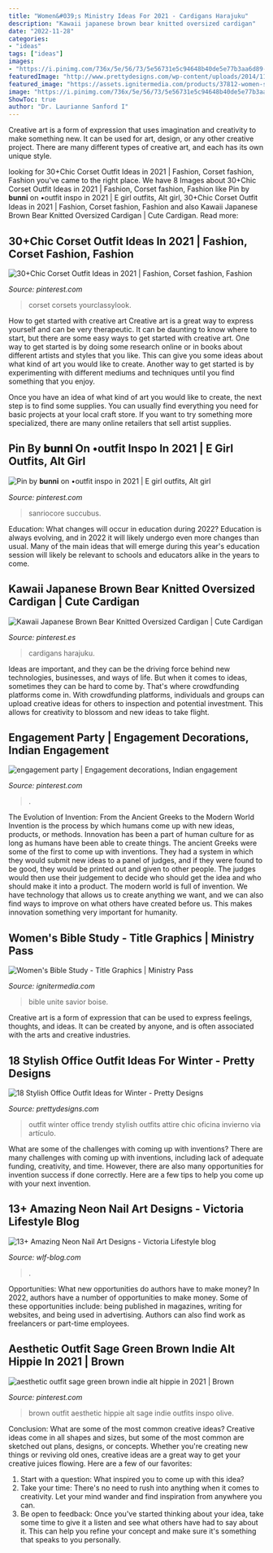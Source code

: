 ```yaml
---
title: "Women&#039;s Ministry Ideas For 2021 - Cardigans Harajuku"
description: "Kawaii japanese brown bear knitted oversized cardigan"
date: "2022-11-28"
categories:
- "ideas"
tags: ["ideas"]
images:
- "https://i.pinimg.com/736x/5e/56/73/5e56731e5c94648b40de5e77b3aa6d89--engagement-party-decorations-engagement-parties.jpg"
featuredImage: "http://www.prettydesigns.com/wp-content/uploads/2014/11/Trendy-Outfit-for-Work.jpg"
featured_image: "https://assets.ignitermedia.com/products/37812-women-s-bible-study/preview/image"
image: "https://i.pinimg.com/736x/5e/56/73/5e56731e5c94648b40de5e77b3aa6d89--engagement-party-decorations-engagement-parties.jpg"
ShowToc: true
author: "Dr. Laurianne Sanford I"
---
```



Creative art is a form of expression that uses imagination and creativity to make something new. It can be used for art, design, or any other creative project. There are many different types of creative art, and each has its own unique style.

	

		
looking for 30+Chic Corset Outfit Ideas in 2021 | Fashion, Corset fashion, Fashion you've came to the right place. We have 8 Images about 30+Chic Corset Outfit Ideas in 2021 | Fashion, Corset fashion, Fashion like Pin by 𝐛𝐮𝐧𝐧𝐢 on •outfit inspo in 2021 | E girl outfits, Alt girl, 30+Chic Corset Outfit Ideas in 2021 | Fashion, Corset fashion, Fashion and also Kawaii Japanese Brown Bear Knitted Oversized Cardigan | Cute Cardigan. Read more:
		
    
## 30+Chic Corset Outfit Ideas In 2021 | Fashion, Corset Fashion, Fashion

<img loading=lazy src="https://i.pinimg.com/736x/77/b5/48/77b548d3916c9a11feaffd52bfe7c648.jpg" onerror="this.onerror=null;this.src='https://tse2.mm.bing.net/th?id=OIP.fHfWG8wdiHKNzP3e_9ffzgHaLH&amp;pid=15.1';" alt="30+Chic Corset Outfit Ideas in 2021 | Fashion, Corset fashion, Fashion">

_Source: pinterest.com_

>corset corsets yourclassylook. 

	

How to get started with creative art
Creative art is a great way to express yourself and can be very therapeutic. It can be daunting to know where to start, but there are some easy ways to get started with creative art.
One way to get started is by doing some research online or in books about different artists and styles that you like. This can give you some ideas about what kind of art you would like to create. Another way to get started is by experimenting with different mediums and techniques until you find something that you enjoy.

Once you have an idea of what kind of art you would like to create, the next step is to find some supplies. You can usually find everything you need for basic projects at your local craft store. If you want to try something more specialized, there are many online retailers that sell artist supplies.

    
## Pin By 𝐛𝐮𝐧𝐧𝐢 On •outfit Inspo In 2021 | E Girl Outfits, Alt Girl

<img loading=lazy src="https://i.pinimg.com/736x/e8/91/eb/e891eb19740694f51871586a52c935b0.jpg" onerror="this.onerror=null;this.src='https://tse3.mm.bing.net/th?id=OIP.s8OIR7JWFFBY1hdqGICGcAHaLn&amp;pid=15.1';" alt="Pin by 𝐛𝐮𝐧𝐧𝐢 on •outfit inspo in 2021 | E girl outfits, Alt girl">

_Source: pinterest.com_

>sanriocore succubus. 

	

Education: What changes will occur in education during 2022?
Education is always evolving, and in 2022 it will likely undergo even more changes than usual. Many of the main ideas that will emerge during this year's education session will likely be relevant to schools and educators alike in the years to come.

    
## Kawaii Japanese Brown Bear Knitted Oversized Cardigan | Cute Cardigan

<img loading=lazy src="https://i.pinimg.com/736x/80/4a/c0/804ac04a680c2aa31b20b2c985522fa5.jpg" onerror="this.onerror=null;this.src='https://tse4.mm.bing.net/th?id=OIP.PWxPDLtrauOgAtzuNrZHdwHaHC&amp;pid=15.1';" alt="Kawaii Japanese Brown Bear Knitted Oversized Cardigan | Cute Cardigan">

_Source: pinterest.es_

>cardigans harajuku. 

	

Ideas are important, and they can be the driving force behind new technologies, businesses, and ways of life. But when it comes to ideas, sometimes they can be hard to come by. That's where crowdfunding platforms come in. With crowdfunding platforms, individuals and groups can upload creative ideas for others to inspection and potential investment. This allows for creativity to blossom and new ideas to take flight.

    
## Engagement Party | Engagement Decorations, Indian Engagement

<img loading=lazy src="https://i.pinimg.com/736x/5e/56/73/5e56731e5c94648b40de5e77b3aa6d89--engagement-party-decorations-engagement-parties.jpg" onerror="this.onerror=null;this.src='https://tse1.mm.bing.net/th?id=OIP.C2zW5Ov-2HNDzZh1wsLpkQHaE8&amp;pid=15.1';" alt="engagement party | Engagement decorations, Indian engagement">

_Source: pinterest.com_

>. 

	

The Evolution of Invention: From the Ancient Greeks to the Modern World
Invention is the process by which humans come up with new ideas, products, or methods. Innovation has been a part of human culture for as long as humans have been able to create things. The ancient Greeks were some of the first to come up with inventions. They had a system in which they would submit new ideas to a panel of judges, and if they were found to be good, they would be printed out and given to other people. The judges would then use their judgement to decide who should get the idea and who should make it into a product.
The modern world is full of invention. We have technology that allows us to create anything we want, and we can also find ways to improve on what others have created before us. This makes innovation something very important for humanity.

    
## Women&#039;s Bible Study - Title Graphics | Ministry Pass

<img loading=lazy src="https://assets.ignitermedia.com/products/37812-women-s-bible-study/preview/image" onerror="this.onerror=null;this.src='https://tse3.mm.bing.net/th?id=OIP.Jwi7Eymy5l8NU0pIT-cRXAHaEK&amp;pid=15.1';" alt="Women&#039;s Bible Study - Title Graphics | Ministry Pass">

_Source: ignitermedia.com_

>bible unite savior boise. 

	

Creative art is a form of expression that can be used to express feelings, thoughts, and ideas. It can be created by anyone, and is often associated with the arts and creative industries.

    
## 18 Stylish Office Outfit Ideas For Winter - Pretty Designs

<img loading=lazy src="http://www.prettydesigns.com/wp-content/uploads/2014/11/Trendy-Outfit-for-Work.jpg" onerror="this.onerror=null;this.src='https://tse1.mm.bing.net/th?id=OIP.zvcZGUSp7geJ_UaSz2x3UQHaLG&amp;pid=15.1';" alt="18 Stylish Office Outfit Ideas for Winter - Pretty Designs">

_Source: prettydesigns.com_

>outfit winter office trendy stylish outfits attire chic oficina invierno via artículo. 

	

What are some of the challenges with coming up with inventions?
There are many challenges with coming up with inventions, including lack of adequate funding, creativity, and time. However, there are also many opportunities for invention success if done correctly. Here are a few tips to help you come up with your next invention.

    
## 13+ Amazing Neon Nail Art Designs - Viсtoria Lifestyle Blog

<img loading=lazy src="https://wlf-blog.com/wp-content/uploads/2020/01/7.neon_-683x1024.png" onerror="this.onerror=null;this.src='https://tse2.mm.bing.net/th?id=OIP.YgRhdvmJL_wkdIWTSo7A9QHaLG&amp;pid=15.1';" alt="13+ Amazing Neon Nail Art Designs - Viсtoria Lifestyle blog">

_Source: wlf-blog.com_

>. 

	

Opportunities: What new opportunities do authors have to make money?
In 2022, authors have a number of opportunities to make money. Some of these opportunities include: being published in magazines, writing for websites, and being used in advertising. Authors can also find work as freelancers or part-time employees.

    
## Aesthetic Outfit Sage Green Brown Indie Alt Hippie In 2021 | Brown

<img loading=lazy src="https://i.pinimg.com/736x/98/eb/0a/98eb0ae688d69aef15abe4107f6673ed.jpg" onerror="this.onerror=null;this.src='https://tse4.mm.bing.net/th?id=OIP.JFN9XJw5bleL4BB-Glc5TgHaMH&amp;pid=15.1';" alt="aesthetic outfit sage green brown indie alt hippie in 2021 | Brown">

_Source: pinterest.com_

>brown outfit aesthetic hippie alt sage indie outfits inspo olive. 

	

Conclusion: What are some of the most common creative ideas?
Creative ideas come in all shapes and sizes, but some of the most common are sketched out plans, designs, or concepts. Whether you're creating new things or reviving old ones, creative ideas are a great way to get your creative juices flowing. Here are a few of our favorites:
1. Start with a question: What inspired you to come up with this idea?
2. Take your time: There's no need to rush into anything when it comes to creativity. Let your mind wander and find inspiration from anywhere you can.
3. Be open to feedback: Once you've started thinking about your idea, take some time to give it a listen and see what others have had to say about it. This can help you refine your concept and make sure it's something that speaks to you personally.

